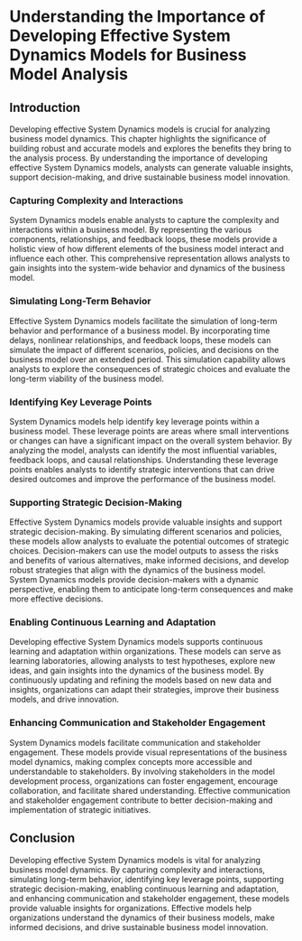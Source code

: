 # Understanding the Importance of Developing Effective System Dynamics Models for Business Model Analysis

## Introduction

Developing effective System Dynamics models is crucial for analyzing business model dynamics. This chapter highlights the significance of building robust and accurate models and explores the benefits they bring to the analysis process. By understanding the importance of developing effective System Dynamics models, analysts can generate valuable insights, support decision-making, and drive sustainable business model innovation.

### Capturing Complexity and Interactions

System Dynamics models enable analysts to capture the complexity and interactions within a business model. By representing the various components, relationships, and feedback loops, these models provide a holistic view of how different elements of the business model interact and influence each other. This comprehensive representation allows analysts to gain insights into the system-wide behavior and dynamics of the business model.

### Simulating Long-Term Behavior

Effective System Dynamics models facilitate the simulation of long-term behavior and performance of a business model. By incorporating time delays, nonlinear relationships, and feedback loops, these models can simulate the impact of different scenarios, policies, and decisions on the business model over an extended period. This simulation capability allows analysts to explore the consequences of strategic choices and evaluate the long-term viability of the business model.

### Identifying Key Leverage Points

System Dynamics models help identify key leverage points within a business model. These leverage points are areas where small interventions or changes can have a significant impact on the overall system behavior. By analyzing the model, analysts can identify the most influential variables, feedback loops, and causal relationships. Understanding these leverage points enables analysts to identify strategic interventions that can drive desired outcomes and improve the performance of the business model.

### Supporting Strategic Decision-Making

Effective System Dynamics models provide valuable insights and support strategic decision-making. By simulating different scenarios and policies, these models allow analysts to evaluate the potential outcomes of strategic choices. Decision-makers can use the model outputs to assess the risks and benefits of various alternatives, make informed decisions, and develop robust strategies that align with the dynamics of the business model. System Dynamics models provide decision-makers with a dynamic perspective, enabling them to anticipate long-term consequences and make more effective decisions.

### Enabling Continuous Learning and Adaptation

Developing effective System Dynamics models supports continuous learning and adaptation within organizations. These models can serve as learning laboratories, allowing analysts to test hypotheses, explore new ideas, and gain insights into the dynamics of the business model. By continuously updating and refining the models based on new data and insights, organizations can adapt their strategies, improve their business models, and drive innovation.

### Enhancing Communication and Stakeholder Engagement

System Dynamics models facilitate communication and stakeholder engagement. These models provide visual representations of the business model dynamics, making complex concepts more accessible and understandable to stakeholders. By involving stakeholders in the model development process, organizations can foster engagement, encourage collaboration, and facilitate shared understanding. Effective communication and stakeholder engagement contribute to better decision-making and implementation of strategic initiatives.

## Conclusion

Developing effective System Dynamics models is vital for analyzing business model dynamics. By capturing complexity and interactions, simulating long-term behavior, identifying key leverage points, supporting strategic decision-making, enabling continuous learning and adaptation, and enhancing communication and stakeholder engagement, these models provide valuable insights for organizations. Effective models help organizations understand the dynamics of their business models, make informed decisions, and drive sustainable business model innovation.
